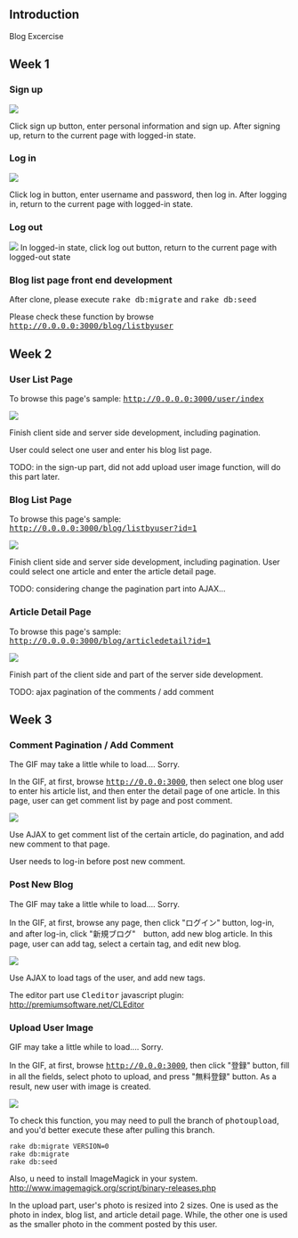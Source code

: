 ## Introduction

Blog Excercise

## Week 1

### Sign up
<img src="https://github.com/cliffzhaobupt/blog/raw/master/sampleimg/signup.png"/>

Click sign up button, enter personal information and sign up. After signing up, return to the current page with logged-in state.

### Log in
<img src="https://github.com/cliffzhaobupt/blog/raw/master/sampleimg/login.png"/>

Click log in button, enter username and password, then log in. After logging in, return to the current page with logged-in state.

### Log out
<img src="https://github.com/cliffzhaobupt/blog/raw/master/sampleimg/logout.png"/>
In logged-in state, click log out button, return to the current page with logged-out state

### Blog list page front end development

After clone, please execute <tt>rake db:migrate</tt> and <tt>rake db:seed</tt>

Please check these function by browse <tt>http://0.0.0.0:3000/blog/listbyuser</tt>

## Week 2

### User List Page
To browse this page's sample: <tt>http://0.0.0.0:3000/user/index</tt>

<img src="https://github.com/cliffzhaobupt/blog/raw/master/sampleimg/index.png"/>

Finish client side and server side development, including pagination.

User could select one user and enter his blog list page.

TODO: in the sign-up part, did not add upload user image function, will do this part later.

### Blog List Page
To browse this page's sample: <tt>http://0.0.0.0:3000/blog/listbyuser?id=1</tt>

<img src="https://github.com/cliffzhaobupt/blog/raw/master/sampleimg/bloglist.png"/>

Finish client side and server side development, including pagination.
User could select one article and enter the article detail page.

TODO: considering change the pagination part into AJAX...

### Article Detail Page
To browse this page's sample: <tt>http://0.0.0.0:3000/blog/articledetail?id=1</tt>

<img src="https://github.com/cliffzhaobupt/blog/raw/master/sampleimg/articledetail.png"/>

Finish part of the client side and part of the server side development.

TODO: ajax pagination of the comments / add comment

## Week 3

### Comment Pagination / Add Comment
The GIF may take a little while to load.... Sorry.

In the GIF, at first, browse <tt>http://0.0.0:3000</tt>, then select one blog user to enter his article list, and then enter the detail page of one article. In this page, user can get comment list by page and post comment.

<img src="https://github.com/cliffzhaobupt/blog/raw/master/sampleimg/comment.gif"/>

Use AJAX to get comment list of the certain article, do pagination, and add new comment to that page.

User needs to log-in before post new comment.

### Post New Blog
The GIF may take a little while to load.... Sorry.

In the GIF, at first, browse any page, then click "ログイン" button, log-in, and after log-in, click "新規ブログ"　button, add new blog article. In this page, user can add tag, select a certain tag, and edit new blog.

<img src="https://github.com/cliffzhaobupt/blog/raw/master/sampleimg/addblog.gif"/>

Use AJAX to load tags of the user, and add new tags.

The editor part use <tt>Cleditor</tt> javascript plugin: http://premiumsoftware.net/CLEditor

### Upload User Image
GIF may take a little while to load.... Sorry.

In the GIF, at first, browse <tt>http://0.0.0:3000</tt>, then click "登録" button, fill in all the fields, select photo to upload, and press "無料登録" button. As a result, new user with image is created.

<img src="https://github.com/cliffzhaobupt/blog/raw/master/sampleimg/uploadphoto.gif"/>

To check this function, you may need to pull the branch of <tt>photoupload</tt>, and you'd better execute these  after pulling this branch.

```
rake db:migrate VERSION=0
rake db:migrate
rake db:seed
```

Also, u need to install ImageMagick in your system. http://www.imagemagick.org/script/binary-releases.php

In the upload part, user's photo is resized into 2 sizes. One is used as the photo in index, blog list, and article detail page. While, the other one is used as the smaller photo in the comment posted by this user.
